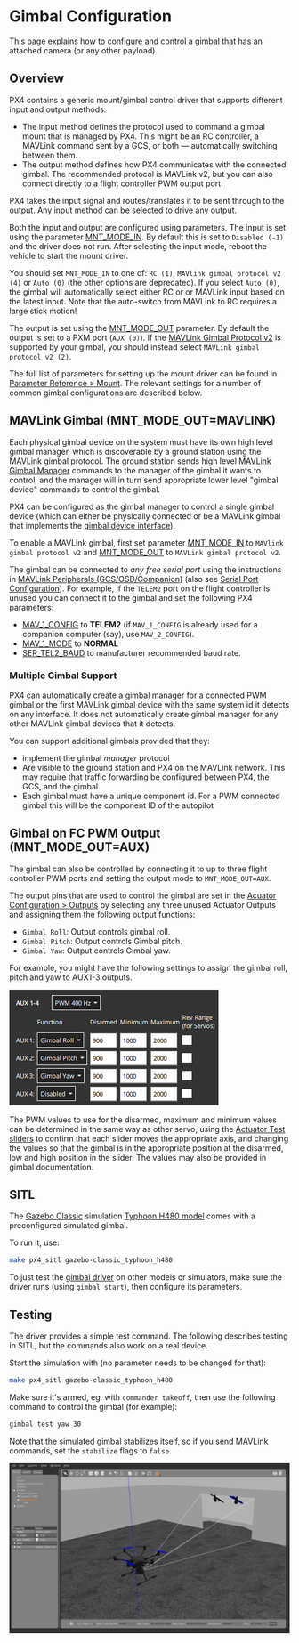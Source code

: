 # Gimbal Configuration

This page explains how to configure and control a gimbal that has an attached camera (or any other payload).

## Overview

PX4 contains a generic mount/gimbal control driver that supports different input and output methods:

- The input method defines the protocol used to command a gimbal mount that is managed by PX4.
  This might be an RC controller, a MAVLink command sent by a GCS, or both — automatically switching between them.
- The output method defines how PX4 communicates with the connected gimbal.
  The recommended protocol is MAVLink v2, but you can also connect directly to a flight controller PWM output port.

PX4 takes the input signal and routes/translates it to be sent through to the output.
Any input method can be selected to drive any output.

Both the input and output are configured using parameters.
The input is set using the parameter [MNT_MODE_IN](../advanced_config/parameter_reference.md#MNT_MODE_IN).
By default this is set to `Disabled (-1)` and the driver does not run.
After selecting the input mode, reboot the vehicle to start the mount driver.

You should set `MNT_MODE_IN` to one of: `RC (1)`, `MAVlink gimbal protocol v2 (4)` or `Auto (0)` (the other options are deprecated).
If you select `Auto (0)`, the gimbal will automatically select either RC or or MAVLink input based on the latest input.
Note that the auto-switch from MAVLink to RC requires a large stick motion!

The output is set using the [MNT_MODE_OUT](../advanced_config/parameter_reference.md#MNT_MODE_OUT) parameter.
By default the output is set to a PXM port (`AUX (0)`).
If the [MAVLink Gimbal Protocol v2](https://mavlink.io/en/services/gimbal_v2.html) is supported by your gimbal, you should instead select `MAVLink gimbal protocol v2 (2)`.

The full list of parameters for setting up the mount driver can be found in [Parameter Reference > Mount](../advanced_config/parameter_reference.md#mount).
The relevant settings for a number of common gimbal configurations are described below.

## MAVLink Gimbal (MNT_MODE_OUT=MAVLINK)

Each physical gimbal device on the system must have its own high level gimbal manager, which is discoverable by a ground station using the MAVLink gimbal protocol.
The ground station sends high level [MAVLink Gimbal Manager](https://mavlink.io/en/services/gimbal_v2.html#gimbal-manager-messages) commands to the manager of the gimbal it wants to control, and the manager will in turn send appropriate lower level "gimbal device" commands to control the gimbal.

PX4 can be configured as the gimbal manager to control a single gimbal device (which can either be physically connected or be a MAVLink gimbal that implements the [gimbal device interface](https://mavlink.io/en/services/gimbal_v2.html#gimbal-device-messages)).

To enable a MAVLink gimbal, first set parameter [MNT_MODE_IN](../advanced_config/parameter_reference.md#MNT_MODE_IN) to `MAVlink gimbal protocol v2` and [MNT_MODE_OUT](../advanced_config/parameter_reference.md#MNT_MODE_OUT) to `MAVLink gimbal protocol v2`.

The gimbal can be connected to _any free serial port_ using the instructions in [MAVLink Peripherals (GCS/OSD/Companion)](../peripherals/mavlink_peripherals.md) (also see [Serial Port Configuration](../peripherals/serial_configuration.md#serial-port-configuration)).
For example, if the `TELEM2` port on the flight controller is unused you can connect it to the gimbal and set the following PX4 parameters:

- [MAV_1_CONFIG](../advanced_config/parameter_reference.md#MAV_1_CONFIG) to **TELEM2** (if `MAV_1_CONFIG` is already used for a companion computer (say), use `MAV_2_CONFIG`).
- [MAV_1_MODE](../advanced_config/parameter_reference.md#MAV_1_MODE) to **NORMAL**
- [SER_TEL2_BAUD](../advanced_config/parameter_reference.md#SER_TEL2_BAUD) to manufacturer recommended baud rate.

### Multiple Gimbal Support

PX4 can automatically create a gimbal manager for a connected PWM gimbal or the first MAVLink gimbal device with the same system id it detects on any interface.
It does not automatically create gimbal manager for any other MAVLink gimbal devices that it detects.

You can support additional gimbals provided that they:

- implement the gimbal _manager_ protocol
- Are visible to the ground station and PX4 on the MAVLink network.
  This may require that traffic forwarding be configured between PX4, the GCS, and the gimbal.
- Each gimbal must have a unique component id.
  For a PWM connected gimbal this will be the component ID of the autopilot

## Gimbal on FC PWM Output (MNT_MODE_OUT=AUX)

The gimbal can also be controlled by connecting it to up to three flight controller PWM ports and setting the output mode to `MNT_MODE_OUT=AUX`.

The output pins that are used to control the gimbal are set in the [Acuator Configuration > Outputs](../config/actuators.md#actuator-outputs) by selecting any three unused Actuator Outputs and assigning them the following output functions:

- `Gimbal Roll`: Output controls gimbal roll.
- `Gimbal Pitch`: Output controls Gimbal pitch.
- `Gimbal Yaw`: Output controls Gimbal yaw.

For example, you might have the following settings to assign the gimbal roll, pitch and yaw to AUX1-3 outputs.

![Gimbal Actuator config](../../assets/config/actuators/qgc_actuators_gimbal.png)

The PWM values to use for the disarmed, maximum and minimum values can be determined in the same way as other servo, using the [Actuator Test sliders](../config/actuators.md#actuator-testing) to confirm that each slider moves the appropriate axis, and changing the values so that the gimbal is in the appropriate position at the disarmed, low and high position in the slider.
The values may also be provided in gimbal documentation.

## SITL

The [Gazebo Classic](../sim_gazebo_classic/index.md) simulation [Typhoon H480 model](../sim_gazebo_classic/vehicles.md#typhoon-h480-hexrotor) comes with a preconfigured simulated gimbal.

To run it, use:

```sh
make px4_sitl gazebo-classic_typhoon_h480
```

To just test the [gimbal driver](../modules/modules_driver.md#gimbal) on other models or simulators, make sure the driver runs (using `gimbal start`), then configure its parameters.

## Testing

The driver provides a simple test command.
The following describes testing in SITL, but the commands also work on a real device.

Start the simulation with (no parameter needs to be changed for that):

```sh
make px4_sitl gazebo-classic_typhoon_h480
```

Make sure it's armed, eg. with `commander takeoff`, then use the following command to control the gimbal (for example):

```sh
gimbal test yaw 30
```

Note that the simulated gimbal stabilizes itself, so if you send MAVLink commands, set the `stabilize` flags to `false`.

![Gazebo Gimbal Simulation](../../assets/simulation/gazebo_classic/gimbal-simulation.png)
